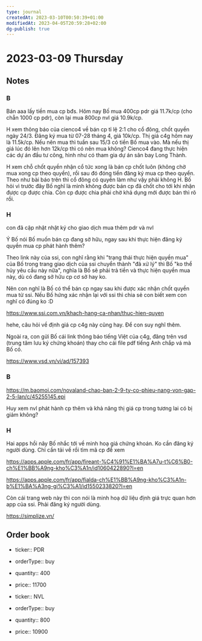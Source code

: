 ```yaml
---
type: journal
createdAt: 2023-03-10T00:50:39+01:00
modifiedAt: 2023-04-05T20:59:28+02:00
dg-publish: true
---
```

# 2023-03-09 Thursday

## Notes

### B

Bán aaa lấy tiền mua cp bđs.
Hôm nay Bố mua 400cp pdr giá 11.7k/cp (cho chẵn 1000 cp pdr), còn lại mua 800cp nvl giá 10.9k/cp.

H xem thông báo của cienco4 về bán cp tỉ lệ 2:1 cho cổ đông, chốt quyền ngày 24/3. Đăng ký mua từ 07-28 tháng 4, giá 10k/cp. Thị giá c4g hôm nay là 11.5k/cp. Nếu nên mua thì tuần sau 15/3 có tiền Bố mua vào. Mà nếu thị giá lúc đó lên hơn 12k/cp thì có nên mua không?
Cienco4 đang thực hiện các dự án đầu tư công, hình như có tham gia dự án sân bay Long Thành.

H xem chỗ chốt quyền nhận cổ tức xong là bán cp chốt luôn (không chờ mua xong cp theo quyền), rồi sau đó đóng tiền đăng ký mua cp theo quyển. Theo như bài báo trên thì cổ đông có quyền làm như vậy phải không H. Bố hỏi vì trước đây Bố nghĩ là mình không được bán cp đã chốt cho tới khi nhận được cp được chia. Còn cp được chia phải chờ khả dụng mới được bán thì rõ rồi.

### H

con đã cập nhật nhật ký cho giao dịch mua thêm pdr và nvl

Ý Bố nói Bố muốn bán cp đang sở hữu, ngay sau khi thực hiện đăng ký quyền mua cp phát hành thêm?

Theo link này của ssi, con nghĩ rằng khi "trạng thái thực hiện quyền mua" của Bố trong trang giao dịch của ssi chuyển thành "đã xử lý" thì Bố "ko thể hủy yêu cầu này nữa", nghĩa là Bố sẽ phải trả tiền và thực hiện quyền mua này, dù có đang sở hữu cp cơ sở hay ko.

Nên con nghĩ là Bố có thể bán cp ngay sau khi được xác nhận chốt quyền mua từ ssi. Nếu Bố hứng xác nhận lại với ssi thì chia sẻ con biết xem con nghĩ có đúng ko :D

https://www.ssi.com.vn/khach-hang-ca-nhan/thuc-hien-quyen

hehe, câu hỏi về định giá cp c4g này cũng hay. Để con suy nghĩ thêm.

Ngoài ra, con gửi Bố cái link thông báo tiếng Việt của c4g, đăng trên vsd (trung tâm lưu ký chứng khoán) thay cho cái file pdf tiếng Anh chắp vá mà Bố có.

https://www.vsd.vn/vi/ad/157393

### B

https://m.baomoi.com/novaland-chao-ban-2-9-ty-co-phieu-nang-von-gap-2-5-lan/c/45255145.epi

Huy xem nvl phát hành cp thêm và khả năng thị giá cp trong tương lai có bị giảm không?

### H

Hai apps hồi nãy Bố nhắc tới về minh hoạ giá chứng khoán. Ko cần đăng ký người dùng. Chỉ cần tải về rồi tìm mã cp để xem

https://apps.apple.com/fr/app/fireant-%C4%91%E1%BA%A7u-t%C6%B0-ch%E1%BB%A9ng-kho%C3%A1n/id1060422890?l=en

https://apps.apple.com/fr/app/fialda-ch%E1%BB%A9ng-kho%C3%A1n-b%E1%BA%A3ng-gi%C3%A1/id1550233820?l=en

Còn cái trang web này thì con nói là minh hoạ dữ liệu định giá trực quan hơn app của ssi. Phải đăng ký người dùng.

https://simplize.vn/



## Order book

- ticker:: PDR
- orderType:: buy
- quantity:: 400
- price:: 11700

- ticker:: NVL
- orderType:: buy
- quantity:: 800
- price:: 10900
